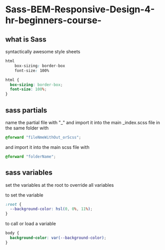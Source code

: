 # Sass-BEM-Responsive-Design-4-hr-beginners-course-

## what is Sass

syntactically awesome style sheets

```css sass
html
    box-sizing: border-box
    font-size: 100%
```

```scss
html {
  box-sizing: border-box;
  font-size: 100%;
}
```

## sass partials

name the partial file with "\_"
and import it into the main \_index.scss file in the same folder with

```scss
@forward "fileNmeWithOut_orScss";
```

and import it into the main scss file with

```scss
@forward "folderName";
```

## sass variables

set the variables at the root to override all variables

to set the variable

```scss
:root {
  --background-color: hsl(0, 0%, 11%);
}
```

to call or load a variable

```scss
body {
  background-color: var(--background-color);
}
```
